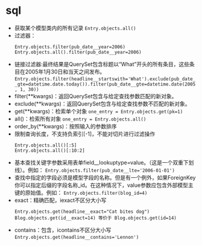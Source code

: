 # sql
* 获取某个模型类内的所有记录
  ```Entry.objects.all()```
* 过滤器：
  ```
  Entry.objects.filter(pub_date__year=2006)
  Entry.objects.all().filter(pub_date__year=2006)
  ```
* 链接过滤器:最终结果是QuerySet包含标题以“What”开头的所有条目，这些条目在2005年1月30日和当天之间发布。
  ```Entry.objects.filter(headline__startswith='What').exclude(pub_date__gte=datetime.date.today()).filter(pub_date__gte=datetime.date(2005, 1, 30))```
* filter(**kwargs)：返回QuerySet包含与给定查找参数匹配的新对象。
* exclude(**kwargs)：返回QuerySet包含与给定查找参数不匹配的新对象。
* get(**kwargs)：检索单个对象
  ```one_entry = Entry.objects.get(pk=1)```
* all()：检索所有对象
  ```one_entry = Entry.objects.all()```
* order_by(**kwargs)：按照输入的参数排序
* 限制查询长度，不支持负索引[-1]，不能对切片进行过滤操作
  ```
  Entry.objects.all()[:5]
  Entry.objects.all()[:10:2]
  ```
* 基本查找关键字参数采用表单field__lookuptype=value。（这是一个双重下划线）。例如：
  ```Entry.objects.filter(pub_date__lte='2006-01-01')```
* 查找中指定的字段必须是模型字段的名称。但是有一个例外，如果ForeignKey你可以指定后缀的字段名称_id。在这种情况下，value参数应包含外部模型主键的原始值。例如：
  ```Entry.objects.filter(blog_id=4)```
* exact：精确匹配，iexact不区分大小写
  ```
  Entry.objects.get(headline__exact="Cat bites dog")
  Blog.objects.get(id__exact=14) 等价于 Blog.objects.get(id=14)
  ```
* contains：包含，icontains不区分大小写
  ```Entry.objects.get(headline__contains='Lennon')```

